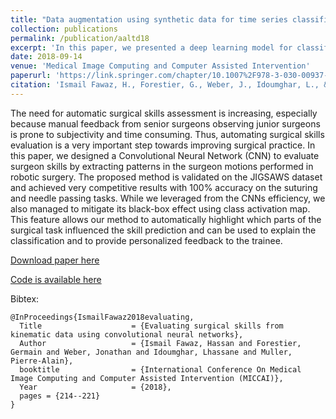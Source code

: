 ```yaml
---
title: "Data augmentation using synthetic data for time series classification with deep residual networks"
collection: publications
permalink: /publication/aaltd18
excerpt: 'In this paper, we presented a deep learning model for classifying surgical skills while providing interpretability'
date: 2018-09-14
venue: 'Medical Image Computing and Computer Assisted Intervention'
paperurl: 'https://link.springer.com/chapter/10.1007%2F978-3-030-00937-3_25'
citation: 'Ismail Fawaz, H., Forestier, G., Weber, J., Idoumghar, L., & Muller, P. A. (2018). Evaluating surgical skills from kinematic data using convolutional neural networks. <i>Medical Image Computing and Computer Assisted Intervention</i>'
---
```

The need for automatic surgical skills assessment is increasing, especially because manual feedback from senior surgeons observing junior surgeons is prone to subjectivity and time consuming. Thus, automating surgical skills evaluation is a very important step towards improving surgical practice. In this paper, we designed a Convolutional Neural Network (CNN) to evaluate surgeon skills by extracting patterns in the surgeon motions performed in robotic surgery. The proposed method is validated on the JIGSAWS dataset and achieved very competitive results with 100% accuracy on the suturing and needle passing tasks. While we leveraged from the CNNs efficiency, we also managed to mitigate its black-box effect using class activation map. This feature allows our method to automatically highlight which parts of the surgical task influenced the skill prediction and can be used to explain the classification and to provide personalized feedback to the trainee. 

[Download paper here](https://arxiv.org/abs/1806.02750)

[Code is available here](https://github.com/hfawaz/miccai18)

Bibtex:
```
@InProceedings{IsmailFawaz2018evaluating,
  Title                    = {Evaluating surgical skills from kinematic data using convolutional neural networks},
  Author                   = {Ismail Fawaz, Hassan and Forestier, Germain and Weber, Jonathan and Idoumghar, Lhassane and Muller, Pierre-Alain},
  booktitle                = {International Conference On Medical Image Computing and Computer Assisted Intervention (MICCAI)},
  Year                     = {2018},
  pages = {214--221}
}
```